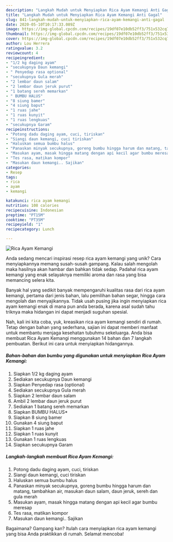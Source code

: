 ```yaml
---
description: "Langkah Mudah untuk Menyiapkan Rica Ayam Kemangi Anti Gagal"
title: "Langkah Mudah untuk Menyiapkan Rica Ayam Kemangi Anti Gagal"
slug: 841-langkah-mudah-untuk-menyiapkan-rica-ayam-kemangi-anti-gagal
date: 2020-05-10T10:17:33.089Z
image: https://img-global.cpcdn.com/recipes/19df07e10db52ff3/751x532cq70/rica-ayam-kemangi-foto-resep-utama.jpg
thumbnail: https://img-global.cpcdn.com/recipes/19df07e10db52ff3/751x532cq70/rica-ayam-kemangi-foto-resep-utama.jpg
cover: https://img-global.cpcdn.com/recipes/19df07e10db52ff3/751x532cq70/rica-ayam-kemangi-foto-resep-utama.jpg
author: Lou Herrera
ratingvalue: 3.2
reviewcount: 4
recipeingredient:
- "1/2 kg daging ayam"
- "secukupnya Daun kemangi"
- " Penyedap rasa optional"
- "secukupnya Gula merah"
- "2 lembar daun salam"
- "2 lembar daun jeruk purut"
- "1 batang sereh memarkan"
- " BUMBU HALUS"
- "8 siung bamer"
- "4 siung baput"
- "1 ruas jahe"
- "1 ruas kunyit"
- "1 ruas lengkuas"
- "secukupnya Garam"
recipeinstructions:
- "Potong dadu daging ayam, cuci, tiriskan"
- "Siangi daun kemangi, cuci tiriskan"
- "Haluskan semua bumbu halus"
- "Panaskan minyak secukupnya, goreng bumbu hingga harum dan matang, tambahkan air, masukan daun salam, daun jeruk, sereh dan gula merah"
- "Masukan ayam, masak hingga matang dengan api kecil agar bumbu meresap"
- "Tes rasa, matikan kompor"
- "Masukan daun kemangi.. Sajikan"
categories:
- Resep
tags:
- rica
- ayam
- kemangi

katakunci: rica ayam kemangi 
nutrition: 108 calories
recipecuisine: Indonesian
preptime: "PT15M"
cooktime: "PT35M"
recipeyield: "1"
recipecategory: Lunch

---
```



![Rica Ayam Kemangi](https://img-global.cpcdn.com/recipes/19df07e10db52ff3/751x532cq70/rica-ayam-kemangi-foto-resep-utama.jpg)

Anda sedang mencari inspirasi resep rica ayam kemangi yang unik? Cara menyiapkannya memang susah-susah gampang. Kalau salah mengolah maka hasilnya akan hambar dan bahkan tidak sedap. Padahal rica ayam kemangi yang enak selayaknya memiliki aroma dan rasa yang bisa memancing selera kita.

Banyak hal yang sedikit banyak mempengaruhi kualitas rasa dari rica ayam kemangi, pertama dari jenis bahan, lalu pemilihan bahan segar, hingga cara mengolah dan menyajikannya. Tidak usah pusing jika ingin menyiapkan rica ayam kemangi enak di mana pun anda berada, karena asal sudah tahu triknya maka hidangan ini dapat menjadi suguhan spesial.




Nah, kali ini kita coba, yuk, kreasikan rica ayam kemangi sendiri di rumah. Tetap dengan bahan yang sederhana, sajian ini dapat memberi manfaat untuk membantu menjaga kesehatan tubuhmu sekeluarga. Anda bisa membuat Rica Ayam Kemangi menggunakan 14 bahan dan 7 langkah pembuatan. Berikut ini cara untuk menyiapkan hidangannya.

<!--inarticleads1-->

##### Bahan-bahan dan bumbu yang digunakan untuk menyiapkan Rica Ayam Kemangi:

1. Siapkan 1/2 kg daging ayam
1. Sediakan secukupnya Daun kemangi
1. Siapkan  Penyedap rasa (optional)
1. Sediakan secukupnya Gula merah
1. Siapkan 2 lembar daun salam
1. Ambil 2 lembar daun jeruk purut
1. Sediakan 1 batang sereh memarkan
1. Siapkan  BUMBU HALUS*
1. Siapkan 8 siung bamer
1. Gunakan 4 siung baput
1. Siapkan 1 ruas jahe
1. Siapkan 1 ruas kunyit
1. Gunakan 1 ruas lengkuas
1. Siapkan secukupnya Garam




<!--inarticleads2-->

##### Langkah-langkah membuat Rica Ayam Kemangi:

1. Potong dadu daging ayam, cuci, tiriskan
1. Siangi daun kemangi, cuci tiriskan
1. Haluskan semua bumbu halus
1. Panaskan minyak secukupnya, goreng bumbu hingga harum dan matang, tambahkan air, masukan daun salam, daun jeruk, sereh dan gula merah
1. Masukan ayam, masak hingga matang dengan api kecil agar bumbu meresap
1. Tes rasa, matikan kompor
1. Masukan daun kemangi.. Sajikan




Bagaimana? Gampang kan? Itulah cara menyiapkan rica ayam kemangi yang bisa Anda praktikkan di rumah. Selamat mencoba!
